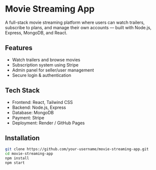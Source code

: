 # Movie Streaming App

A full-stack movie streaming platform where users can watch trailers, subscribe to plans, and manage their own accounts — built with Node.js, Express, MongoDB, and React.

##  Features
-  Watch trailers and browse movies
-  Subscription system using Stripe
-  Admin panel for seller/user management
-  Secure login & authentication

## Tech Stack
- Frontend: React, Tailwind CSS
- Backend: Node.js, Express
- Database: MongoDB
- Payment: Stripe
- Deployment: Render / GitHub Pages

## Installation
```bash
git clone https://github.com/your-username/movie-streaming-app.git
cd movie-streaming-app
npm install
npm start
